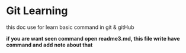 # Git Learning

this doc use for learn basic command in git & gitHub

**if you are want seen command open readme3.md, this file write have command and add note about that**
